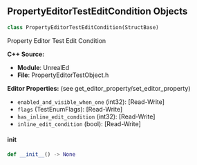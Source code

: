 ## PropertyEditorTestEditCondition Objects

```python
class PropertyEditorTestEditCondition(StructBase)
```

Property Editor Test Edit Condition

**C++ Source:**

- **Module**: UnrealEd
- **File**: PropertyEditorTestObject.h

**Editor Properties:** (see get_editor_property/set_editor_property)

- ``enabled_and_visible_when_one`` (int32):  [Read-Write]
- ``flags`` (TestEnumFlags):  [Read-Write]
- ``has_inline_edit_condition`` (int32):  [Read-Write]
- ``inline_edit_condition`` (bool):  [Read-Write]

<a id="unreal.PropertyEditorTestEditCondition.__init__"></a>

#### __init__

```python
def __init__() -> None
```

<a id="unreal.InstancedStaticMeshInstanceData"></a>